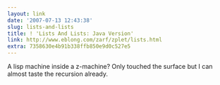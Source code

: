 ```yaml
---
layout: link
date: '2007-07-13 12:43:38'
slug: lists-and-lists
title: ! 'Lists And Lists: Java Version'
link: http://www.eblong.com/zarf/zplet/lists.html
extra: 7358630e4b91b338ffb850e9d0c527e5
---
```


A lisp machine inside a z-machine? Only touched the surface but I can almost taste the recursion already.